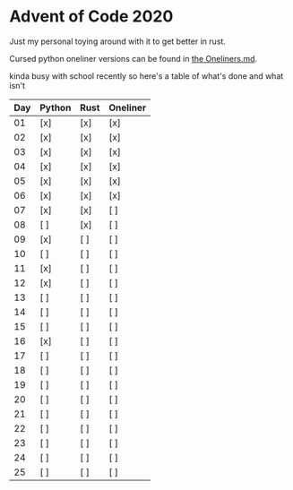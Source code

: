 # Advent of Code 2020
Just my personal toying around with it to get better in rust.

Cursed python oneliner versions can be found in [the Oneliners.md](./Oneliners.md).

kinda busy with school recently so here's a table of what's done and what isn't

| Day | Python | Rust | Oneliner |
| --- | --- | --- | --- |
| 01  | [x] | [x] | [x] |
| 02  | [x] | [x] | [x] |
| 03  | [x] | [x] | [x] |
| 04  | [x] | [x] | [x] |
| 05  | [x] | [x] | [x] |
| 06  | [x] | [x] | [x] |
| 07  | [x] | [x] | [ ] |
| 08  | [ ] | [x] | [ ] |
| 09  | [x] | [ ] | [ ] |
| 10  | [ ] | [ ] | [ ] |
| 11  | [x] | [ ] | [ ] |
| 12  | [x] | [ ] | [ ] |
| 13  | [ ] | [ ] | [ ] |
| 14  | [ ] | [ ] | [ ] |
| 15  | [ ] | [ ] | [ ] |
| 16  | [x] | [ ] | [ ] |
| 17  | [ ] | [ ] | [ ] |
| 18  | [ ] | [ ] | [ ] |
| 19  | [ ] | [ ] | [ ] |
| 20  | [ ] | [ ] | [ ] |
| 21  | [ ] | [ ] | [ ] |
| 22  | [ ] | [ ] | [ ] |
| 23  | [ ] | [ ] | [ ] |
| 24  | [ ] | [ ] | [ ] |
| 25  | [ ] | [ ] | [ ] |
